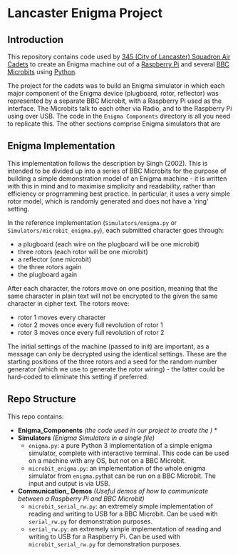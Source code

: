 # Lancaster Enigma Project

## Introduction

This repository contains code used by [345 (City of Lancaster) Squadron Air Cadets](https://lancasteraircadets.co.uk/) to create an Enigma machine out of a [Raspberry Pi](https://www.raspberrypi.org/) and several [BBC Microbits](https://www.bbc.co.uk/programmes/articles/4hVG2Br1W1LKCmw8nSm9WnQ/the-bbc-micro-bit) using [Python](https://www.python.org/). 

The project for the cadets was to build an Enigma simulator in which each major component of the Enigma device (plugboard, rotor, reflector) was represented by a separate BBC Microbit, with a Raspberry Pi used as the interface. The Microbits talk to each other via Radio, and to the Raspberry Pi using over USB. The code in the `Enigma Components` directory is all you need to replicate this. The other sections comprise Enigma simulators that are 

## Enigma Implementation

This implementation follows the description by Singh (2002). This is intended to be divided up into a series 
of BBC Microbits for the purpose of building a simple demonstration model of an Enigma machine - it is written with this in mind and to maximise simplicity and readability, rather than efficiency or progrramming best practice. In particular, it uses a very simple rotor model, which is randomly generated and does not have a 'ring' setting.

In the reference implementation (`Simulators/enigma.py` or `Simulators/microbit_enigma.py`), each submitted character goes through:
 - a plugboard (each wire on the plugboard will be one microbit)
 - three rotors (each rotor will be one microbit)
 - a reflector (one microbit)
 - the three rotors again
 - the plugboard again

After each character, the rotors move on one position, meaning that the same character in plain text will not be encrypted to the given the same character in cipher text. The rotors move:

 - rotor 1 moves every character
 - rotor 2 moves once every full revolution of rotor 1
 - rotor 3 moves once every full revolution of rotor 2

The initial settings of the machine (passed to init) are important, as a message can only be decrypted using the
    identical settings. These are the starting positions of the three rotors and a seed for the random number generator 
    (which we use to generate the rotor wiring) - the latter could be hard-coded to eliminate this setting if preferred.

## Repo Structure

This repo contains:

* **Enigma_Components** *(the code used in our project to create the )*
  * 
* **Simulators** *(Enigma Simulators in a single file)*
  * `enigma.py`: a pure Python 3 implementation of a simple enigma simulator, complete with interactive terminal. This code can be used on a machine with any OS, but not on a BBC Microbit.
  * `microbit_enigma.py`: an implementation of the whole enigma simulator from `enigma.py`that can be run on a BBC Microbit. The input and output is via USB.
* **Communication_ Demos** *(Useful demos of how to communicate between a Raspberry Pi and BBC Microbit)*
  * `microbit_serial_rw.py`: an extremely simple implementation of reading and writing to USB for a BBC Microbit. Can be used with `serial_rw.py` for demonstration purposes.
  * `serial_rw.py`: an extremely simple implementation of reading and writing to USB for a Raspberry Pi. Can be used with `microbit_serial_rw.py` for demonstration purposes.